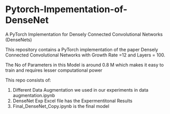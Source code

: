 # Pytorch-Impementation-of-DenseNet


A PyTorch Implementation for Densely Connected Convolutional Networks (DenseNets)

This repository contains a PyTorch implementation of the paper Densely Connected Convolutional Networks with Growth Rate =12 and Layers = 100.

The No of Parameters in this Model is around 0.8 M which makes it easy to train and requires lesser computational power

This repo consists of:
1) Different Data Augmentation we used in our experiments in data augmentation.ipynb 
2) DenseNet Exp Excel file has the Expermentitonal Results
3) Final_DenseNet_Copy.ipynb is the final model 
